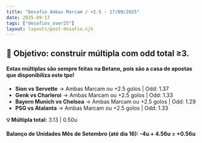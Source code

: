```yaml
---
title: "Desafio Ambas Marcam / +2.5 - 17/09/2025"
date: 2025-09-17
tags: ["desafios_over25"]
layout: layouts/post-desafio.njk
---
```


## 🎯 Objetivo: construir múltipla com odd total ≥3.  

#### Estas múltiplas são sempre feitas na Betano, pois são a casa de apostas que disponibiliza este tpo!

- **Sion vs Servette** → Ambas Marcam ou +2.5 golos | Odd: 1.37
- **Genk vs Charleroi** → Ambas Marcam ou +2.5 golos | Odd: 1.33 
- **Bayern Munich vs Chelsea** → Ambas Marcam ou +2.5 golos | Odd: 1.29 
- **PSG vs Atalanta** → Ambas Marcam ou +2.5 golos | Odd: 1.33

**💡 Múltipla total:** 3.13 | 0.50u

#### Balanço de Unidades Mês de Setembro (até dia 16): -4u + 4.56u = +0.56u